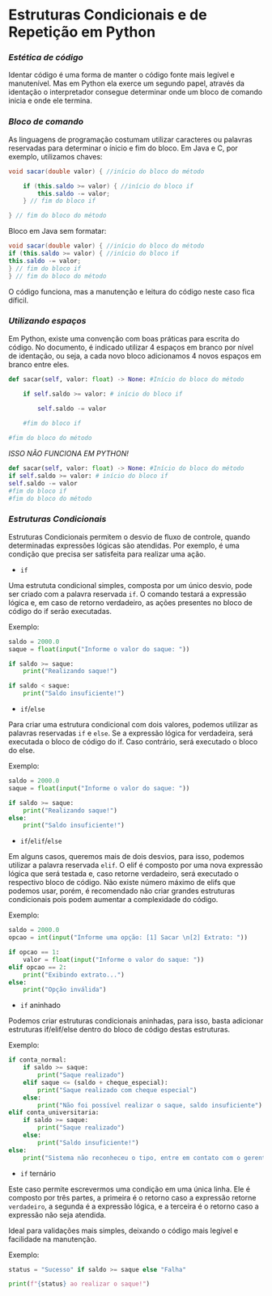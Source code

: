 
# Estruturas Condicionais e de Repetição em Python

### _Estética de código_

Identar código é uma forma de manter o código fonte mais legível e manutenível. Mas em Python ela exerce um segundo papel, através da identação o interpretador consegue determinar onde um bloco de comando inicia e onde ele termina. 

### _Bloco de comando_

As linguagens de programação costumam utilizar caracteres ou palavras reservadas para determinar o ínicio e fim do bloco. Em Java e C, por exemplo, utilizamos chaves:

~~~java
void sacar(double valor) { //início do bloco do método

    if (this.saldo >= valor) { //início do bloco if
        this.saldo -= valor;
    } // fim do bloco if

} // fim do bloco do método
~~~

Bloco em Java sem formatar:

~~~java
void sacar(double valor) { //início do bloco do método
if (this.saldo >= valor) { //início do bloco if
this.saldo -= valor;
} // fim do bloco if
} // fim do bloco do método
~~~

O código funciona, mas a manutenção e leitura do código neste caso fica díficil.

### _Utilizando espaços_

Em Python, existe uma convenção com boas práticas para escrita do código. No documento, é indicado utilizar 4 espaços em branco por nível de identação, ou seja, a cada novo bloco adicionamos 4 novos espaços em branco entre eles.

~~~python
def sacar(self, valor: float) -> None: #Início do bloco do método

    if self.saldo >= valor: # início do bloco if

        self.saldo -= valor
    
    #fim do bloco if

#fim do bloco do método    
~~~

_ISSO NÃO FUNCIONA EM PYTHON!_
~~~python
def sacar(self, valor: float) -> None: #Início do bloco do método
if self.saldo >= valor: # início do bloco if
self.saldo -= valor
#fim do bloco if
#fim do bloco do método
~~~

### _Estruturas Condicionais_

Estruturas Condicionais permitem o desvio de fluxo de controle, quando determinadas expressões lógicas são atendidas. Por exemplo, é uma condição que precisa ser satisfeita para realizar uma ação.

- `if`

Uma estrututa condicional simples, composta por um único desvio, pode ser criado com a palavra reservada `if`. O comando testará a expressão lógica e, em caso de retorno verdadeiro, as ações presentes no bloco de código do if serão executadas.

Exemplo:

~~~python
saldo = 2000.0
saque = float(input("Informe o valor do saque: "))

if saldo >= saque: 
    print("Realizando saque!")

if saldo < saque:
    print("Saldo insuficiente!")
~~~

- `if`/`else`

Para criar uma estrutura condicional com dois valores, podemos utilizar as palavras reservadas `if` e `else`. Se a expressão lógica for verdadeira, será executada o bloco de código do if. Caso contrário, será executado o bloco do else.

Exemplo:

~~~python
saldo = 2000.0
saque = float(input("Informe o valor do saque: "))

if saldo >= saque: 
    print("Realizando saque!")
else:
    print("Saldo insuficiente!")
~~~

- `if`/`elif`/`else`

Em alguns casos, queremos mais de dois desvios, para isso, podemos utilizar a palavra reservada `elif`. O elif é composto por uma nova expressão lógica que será testada e, caso retorne verdadeiro, será executado o respectivo bloco de código. Não existe número máximo de elifs que podemos usar, porém, é recomendado não criar grandes estruturas condicionais pois podem aumentar a complexidade do código. 

Exemplo:

~~~python
saldo = 2000.0
opcao = int(input("Informe uma opção: [1] Sacar \n[2] Extrato: "))

if opcao == 1: 
    valor = float(input("Informe o valor do saque: "))
elif opcao == 2:
    print("Exibindo extrato...")
else:
    print("Opção inválida")
~~~

- `if` aninhado

Podemos criar estruturas condicionais aninhadas, para isso, basta adicionar estruturas if/elif/else dentro do bloco de código destas estruturas.

Exemplo:

~~~python
if conta_normal:
    if saldo >= saque:
        print("Saque realizado")
    elif saque <= (saldo + cheque_especial):
        print("Saque realizado com cheque especial")
    else:
        print("Não foi possível realizar o saque, saldo insuficiente")
elif conta_universitaria:
    if saldo >= saque:
        print("Saque realizado")
    else:
        print("Saldo insuficiente!")
else: 
    print("Sistema não reconheceu o tipo, entre em contato com o gerente.")
~~~

- `if` ternário

Este caso permite escrevermos uma condição em uma única linha. Ele é composto por três partes, a primeira é o retorno caso a expressão retorne `verdadeiro`, a segunda é a expressão lógica, e a terceira é o retorno caso a expressão não seja atendida. 

Ideal para validações mais simples, deixando o código mais legível e facilidade na manutenção.

Exemplo:

~~~python
status = "Sucesso" if saldo >= saque else "Falha"

print(f"{status} ao realizar o saque!")
~~~
